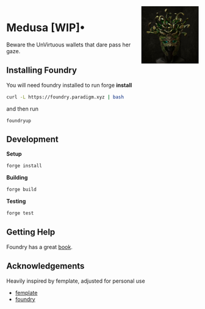 <img align="right" width="150" height="150" top="100" src="medusa.jpg">

# Medusa [WIP]• 

Beware the UnVirtuous wallets that dare pass her gaze.

## Installing Foundry
You will need foundry installed to run forge
**install**
```bash
curl -L https://foundry.paradigm.xyz | bash
```
and then run

```
foundryup
```

## Development

**Setup**
```bash
forge install
```

**Building**
```bash
forge build
```

**Testing**
```bash
forge test
```

## Getting Help
Foundry has a great [book](https://book.getfoundry.sh/).


## Acknowledgements
Heavily inspired by femplate, adjusted for personal use

- [femplate](https://github.com/abigger87/femplate)
- [foundry](https://github.com/foundry-rs/foundry)

